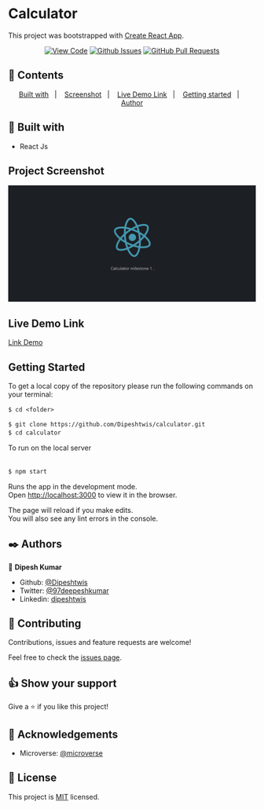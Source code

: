 # Calculator

This project was bootstrapped with [Create React App](https://github.com/facebook/create-react-app).

<div align="center">

[![View Code](https://img.shields.io/badge/View%20-Code-green)](https://github.com/Dipeshtwis/calculator/JS-to-do-list)
[![Github Issues](https://img.shields.io/badge/GitHub-Issues-orange)](https://github.com/Dipeshtwis/calculator/issues)
[![GitHub Pull Requests](https://img.shields.io/badge/GitHub-Pull%20Requests-blue)](https://github.com/Dipeshtwis/calculator/pulls)

</div>

## 📝 Contents

<p align="center">
<a href="#with">Built with</a>&nbsp;&nbsp;&nbsp;|&nbsp;&nbsp;&nbsp;
<a href="#sc">Screenshot</a>&nbsp;&nbsp;&nbsp;|&nbsp;&nbsp;&nbsp;
<a href="#ll">Live Demo Link</a>&nbsp;&nbsp;&nbsp;|&nbsp;&nbsp;&nbsp;
<a href="#gs">Getting started</a>&nbsp;&nbsp;&nbsp;|&nbsp;&nbsp;&nbsp;
<a href="#author">Author</a>
</p>

## 🔧 Built with<a name = "with"></a>

- React Js


## Project Screenshot <a name = "sc"></a>

![First Look](src/assets/img/menu.png)


## Live Demo Link <a name = "ll"></a>

[Link Demo](https://deepcalculator.herokuapp.com/)


## Getting Started <a name = "gs"></a>

To get a local copy of the repository please run the following commands on your terminal:

```
$ cd <folder>
```

~~~bash
$ git clone https://github.com/Dipeshtwis/calculator.git
$ cd calculator


~~~

To run on the local server

~~~bash

$ npm start
~~~

Runs the app in the development mode.\
Open [http://localhost:3000](http://localhost:3000) to view it in the browser.

The page will reload if you make edits.\
You will also see any lint errors in the console.


## ✒️  Authors <a name = "author"></a>


👤 **Dipesh Kumar**

- Github: [@Dipeshtwis](https://github.com/Dipeshtwis)
- Twitter: [@97deepeshkumar](https://twitter.com/97deepeshkumar)
- Linkedin: [dipeshtwis](https://www.linkedin.com/in/dipeshtwis/)



## 🤝 Contributing

Contributions, issues and feature requests are welcome!

Feel free to check the [issues page](https://github.com/Dipeshtwis/calculator/issues).


## 👍 Show your support

Give a ⭐️ if you like this project!

## :clap: Acknowledgements

- Microverse: [@microverse](https://www.microverse.org/)

## 📝 License

This project is [MIT](./LICENSE) licensed.